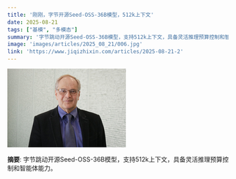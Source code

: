 ```yaml
---
title: '刚刚，字节开源Seed-OSS-36B模型，512k上下文'
date: 2025-08-21
tags: ["基模", "多模态"]
summary: '字节跳动开源Seed-OSS-36B模型，支持512k上下文，具备灵活推理预算控制和智能体能力。'
image: 'images/articles/2025_08_21/006.jpg'
link: 'https://www.jiqizhixin.com/articles/2025-08-21-2'
---
```

![刚刚，字节开源Seed-OSS-36B模型，512k上下文](images/articles/2025_08_21/006.jpg)

**摘要**: 字节跳动开源Seed-OSS-36B模型，支持512k上下文，具备灵活推理预算控制和智能体能力。
